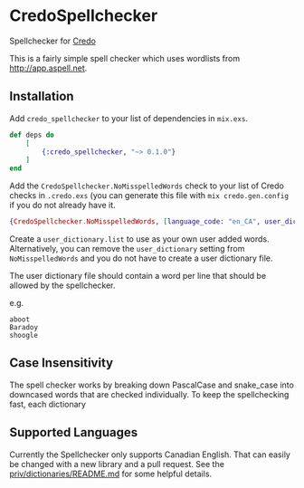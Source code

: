 # CredoSpellchecker

Spellchecker for [Credo](https://github.com/rrrene/credo)

This is a fairly simple spell checker which uses wordlists from http://app.aspell.net.

## Installation

Add `credo_spellchecker` to your list of dependencies in `mix.exs`.

```elixir
def deps do
    [
        {:credo_spellchecker, "~> 0.1.0"}
    ]
end
```

Add the `CredoSpellchecker.NoMisspelledWords` check to your list of Credo checks in `.credo.exs` (you can generate this file with `mix credo.gen.config` if you do not already have it.

```elixir
{CredoSpellchecker.NoMisspelledWords, [language_code: "en_CA", user_dictionary: "user_dictionary.list"]},
```

Create a `user_dictionary.list` to use as your own user added words. Alternatively, you can remove the `user_dictionary` setting from `NoMisspelledWords` and you do not have to create a user dictionary file.

The user dictionary file should contain a word per line that should be allowed by the spellchecker.

e.g.

```
aboot
Baradoy
shoogle

```

## Case Insensitivity

The spell checker works by breaking down PascalCase and snake_case into downcased words that are checked individually. To keep the spellchecking fast, each dictionary

## Supported Languages

Currently the Spellchecker only supports Canadian English. That can easily be changed with a new library and a pull request. See the [priv/dictionaries/README.md](priv/dictionaries/README.md) for some helpful details.
